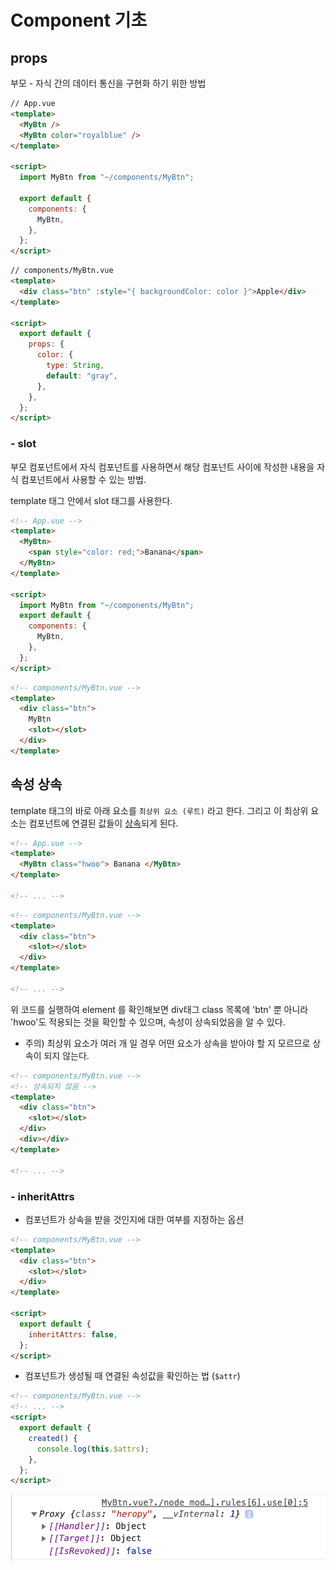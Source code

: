 # Component 기초

## props

부모 - 자식 간의 데이터 통신을 구현화 하기 위한 방법

```html
// App.vue
<template>
  <MyBtn />
  <MyBtn color="royalblue" />
</template>

<script>
  import MyBtn from "~/components/MyBtn";

  export default {
    components: {
      MyBtn,
    },
  };
</script>
```

```html
// components/MyBtn.vue
<template>
  <div class="btn" :style="{ backgroundColor: color }">Apple</div>
</template>

<script>
  export default {
    props: {
      color: {
        type: String,
        default: "gray",
      },
    },
  };
</script>
```

### - slot

부모 컴포넌트에서 자식 컴포넌트를 사용하면서 해당 컴포넌트 사이에 작성한 내용을 자식 컴포넌트에서 사용할 수 있는 방법.

template 태그 안에서 slot 태그를 사용한다.

```html
<!-- App.vue -->
<template>
  <MyBtn>
    <span style="color: red;">Banana</span>
  </MyBtn>
</template>

<script>
  import MyBtn from "~/components/MyBtn";
  export default {
    components: {
      MyBtn,
    },
  };
</script>
```

```html
<!-- components/MyBtn.vue -->
<template>
  <div class="btn">
    MyBtn
    <slot></slot>
  </div>
</template>
```

## 속성 상속

template 태그의 바로 아래 요소를 `최상위 요소 (루트)` 라고 한다.
그리고 이 최상위 요소는 컴포넌트에 연결된 값들이 <u>상속</u>되게 된다.

```html
<!-- App.vue -->
<template>
  <MyBtn class="hwoo"> Banana </MyBtn>
</template>

<!-- ... -->
```

```html
<!-- components/MyBtn.vue -->
<template>
  <div class="btn">
    <slot></slot>
  </div>
</template>

<!-- ... -->
```

위 코드를 실행하여 element 를 확인해보면 div태그 class 목록에 'btn' 뿐 아니라 'hwoo'도 적용되는 것을 확인할 수 있으며, 속성이 상속되었음을 알 수 있다.

- 주의) 최상위 요소가 여러 개 일 경우 어떤 요소가 상속을 받아야 할 지 모르므로 상속이 되지 않는다.

```html
<!-- components/MyBtn.vue -->
<!-- 상속되지 않음 -->
<template>
  <div class="btn">
    <slot></slot>
  </div>
  <div></div>
</template>

<!-- ... -->
```

### - inheritAttrs

- 컴포넌트가 상속을 받을 것인지에 대한 여부를 지정하는 옵션

```html
<!-- components/MyBtn.vue -->
<template>
  <div class="btn">
    <slot></slot>
  </div>
</template>

<script>
  export default {
    inheritAttrs: false,
  };
</script>
```

- 컴포넌트가 생성될 때 연결된 속성값을 확인하는 법 (`$attr`)

```html
<!-- components/MyBtn.vue -->
<!-- ... -->
<script>
  export default {
    created() {
      console.log(this.$attrs);
    },
  };
</script>
```

![result](./markdown/vue.component.attr.png)
